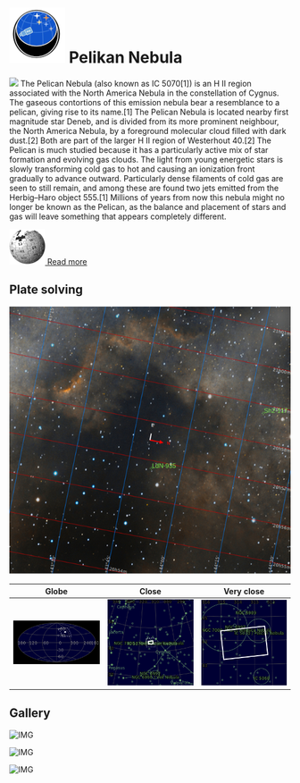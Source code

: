 # ![](..//Imaging//Common/pyl-tiny.png) Pelikan Nebula
![](..//Imaging//JPEG/Pelikan_Nebula+00+co.jpg)
The Pelican Nebula (also known as IC 5070[1]) is an H II region associated with the North America Nebula in the constellation of Cygnus. The gaseous contortions of this emission nebula bear a resemblance to a pelican, giving rise to its name.[1] The Pelican Nebula is located nearby first magnitude star Deneb, and is divided from its more prominent neighbour, the North America Nebula, by a foreground molecular cloud filled with dark dust.[2] Both are part of the larger H II region of Westerhout 40.[2] The Pelican is much studied because it has a particularly active mix of star formation and evolving gas clouds. The light from young energetic stars is slowly transforming cold gas to hot and causing an ionization front gradually to advance outward. Particularly dense filaments of cold gas are seen to still remain, and among these are found two jets emitted from the Herbig–Haro object 555.[1] Millions of years from now this nebula might no longer be known as the Pelican, as the balance and placement of stars and gas will leave something that appears completely different.

[![](..//Imaging//Common/Wikipedia.png) Read more](https://en.wikipedia.org/wiki/Pelican_Nebula)
## Plate solving 


![IMG](..//Imaging//HD/Pelikan_Nebula_Annotated.jpg)


| Globe | Close | Very close |
| ----- | ----- | ----- |
|![IMG](..//Imaging//HD/Pelikan_Nebula_Globe.jpg) |![IMG](..//Imaging//HD/Pelikan_Nebula_Close.jpg) |![IMG](..//Imaging//HD/Pelikan_Nebula_Closer.jpg) |

## Gallery
![IMG](..//Imaging//JPEG/Pelikan_Nebula+00+co.jpg) 

![IMG](..//Imaging//JPEG/Pelikan_Nebula+01+co.jpg) 

![IMG](..//Imaging//JPEG/Pelikan_Nebula+00+bg.jpg)
